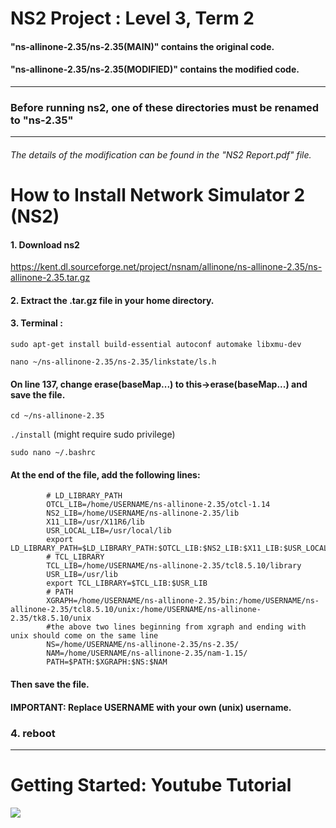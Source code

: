 # NS2 Project : Level 3, Term 2

#### "ns-allinone-2.35/ns-2.35(MAIN)" contains the original code.
#### "ns-allinone-2.35/ns-2.35(MODIFIED)" contains the modified code.
____

### Before running ns2, one of these directories must be renamed to "ns-2.35"
___

###### The details of the modification can be found in the "NS2 Report.pdf" file.

# How to Install Network Simulator 2 (NS2)

#### 1. Download ns2
https://kent.dl.sourceforge.net/project/nsnam/allinone/ns-allinone-2.35/ns-allinone-2.35.tar.gz


#### 2. Extract the .tar.gz file in your home directory.


#### 3. Terminal : 
`sudo apt-get install build-essential autoconf automake libxmu-dev`

`nano ~/ns-allinone-2.35/ns-2.35/linkstate/ls.h`

 #### On line 137, change **erase(baseMap...)** to **this->erase(baseMap...)** and save the file.

`cd ~/ns-allinone-2.35`

`./install`	(might require sudo privilege)


`sudo nano ~/.bashrc`

#### At the end of the file, add the following lines: 

            # LD_LIBRARY_PATH
            OTCL_LIB=/home/USERNAME/ns-allinone-2.35/otcl-1.14
            NS2_LIB=/home/USERNAME/ns-allinone-2.35/lib
            X11_LIB=/usr/X11R6/lib
            USR_LOCAL_LIB=/usr/local/lib
            export LD_LIBRARY_PATH=$LD_LIBRARY_PATH:$OTCL_LIB:$NS2_LIB:$X11_LIB:$USR_LOCAL_LIB
            # TCL_LIBRARY
            TCL_LIB=/home/USERNAME/ns-allinone-2.35/tcl8.5.10/library
            USR_LIB=/usr/lib
            export TCL_LIBRARY=$TCL_LIB:$USR_LIB
            # PATH
            XGRAPH=/home/USERNAME/ns-allinone-2.35/bin:/home/USERNAME/ns-allinone-2.35/tcl8.5.10/unix:/home/USERNAME/ns-allinone-2.35/tk8.5.10/unix
            #the above two lines beginning from xgraph and ending with unix should come on the same line
            NS=/home/USERNAME/ns-allinone-2.35/ns-2.35/ 
            NAM=/home/USERNAME/ns-allinone-2.35/nam-1.15/ 
            PATH=$PATH:$XGRAPH:$NS:$NAM

#### Then save the file.


#### IMPORTANT: Replace **USERNAME** with your own (unix) username.


### 4. reboot
---

# Getting Started: Youtube Tutorial
[![](https://i.ibb.co/KsGrcCB/ns2-Copy.png)](http://www.youtube.com/watch?v=YPDP1uOygtk "Getting Started")




